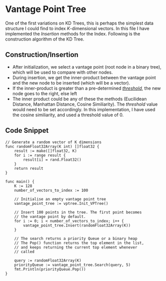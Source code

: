 # Vantage Point Tree

One of the first variations on KD Trees, this is perhaps the simplest data structure I could find to index *K*-dimensional vectors. In this file I have implemented the *Insertion* methods for the Index. Following is the construction algorithm of the KD Tree.

## Construction/Insertion

- After initialization, we select a vantage point (root node in a binary tree), which will be used to compare with other nodes.
- During insertion, we get the inner-product between the vantage point and the new node to be inserted (which will be a vector).
- If the inner-product is greater than a pre-determined <i><u>threshold</u></i>, the new node goes to the right, else left
- The inner product could be any of these the methods (Eucilidean Distance, Manhattan Distance, Cosine Similiarity). The <i>threshold</i> value would need to be set accordingly. In this implementation, I have used the cosine similiarity, and used a threshold value of 0.

## Code Snippet

```
// Generate a random vector of K dimensions
func randomFloat32Array(K int) []float32 {
	result := make([]float32, K)
	for i := range result {
		result[i] = rand.Float32()
	}
	return result
}

func main() {
	K := 128
	number_of_vectors_to_index := 100

	// Initialise an empty vantage point tree
	vantage_point_tree := vptree.Init_VPTree()

	// Insert 100 points in the tree. The first point becomes
	// the vantage point by default.
	for i := 0; i < number_of_vectors_to_index; i++ {
		vantage_point_tree.Insert(randomFloat32Array(K))
	}

	// The search returns a priority Queue or a binary heap
	// The Pop() function returns the top element in the list,
	// and keeps returning the current top element whenever
	// called

	query := randomFloat32Array(K)
	priorityQueue := vantage_point_tree.Search(query, 5)
	fmt.Println(priorityQueue.Pop())
}
```



 
